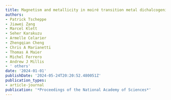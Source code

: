 ```yaml
---
title: Magnetism and metallicity in moiré transition metal dichalcogenides
authors:
- Patrick Tscheppe
- Jiawei Zang
- Marcel Klett
- Seher Karakuzu
- Armelle Celarier
- Zhengqian Cheng
- Chris A Marianetti
- Thomas A Maier
- Michel Ferrero
- Andrew J Millis
- ' others'
date: '2024-01-01'
publishDate: '2024-05-24T20:20:52.480051Z'
publication_types:
- article-journal
publication: '*Proceedings of the National Academy of Sciences*'
---
```

